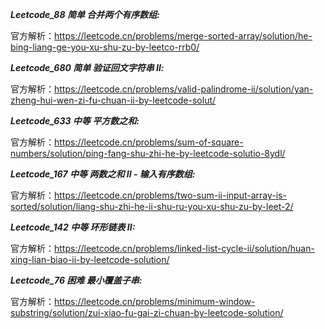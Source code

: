 **_Leetcode_88 简单 合并两个有序数组:_**

官方解析：https://leetcode.cn/problems/merge-sorted-array/solution/he-bing-liang-ge-you-xu-shu-zu-by-leetco-rrb0/

**_Leetcode_680 简单 验证回文字符串 Ⅱ:_**

官方解析：https://leetcode.cn/problems/valid-palindrome-ii/solution/yan-zheng-hui-wen-zi-fu-chuan-ii-by-leetcode-solut/

**_Leetcode_633 中等 平方数之和:_**

官方解析：https://leetcode.cn/problems/sum-of-square-numbers/solution/ping-fang-shu-zhi-he-by-leetcode-solutio-8ydl/

**_Leetcode_167 中等 两数之和 II - 输入有序数组:_**

官方解析：https://leetcode.cn/problems/two-sum-ii-input-array-is-sorted/solution/liang-shu-zhi-he-ii-shu-ru-you-xu-shu-zu-by-leet-2/

**_Leetcode_142 中等 环形链表 II:_**

官方解析：https://leetcode.cn/problems/linked-list-cycle-ii/solution/huan-xing-lian-biao-ii-by-leetcode-solution/

**_Leetcode_76 困难 最小覆盖子串:_**

官方解析：https://leetcode.cn/problems/minimum-window-substring/solution/zui-xiao-fu-gai-zi-chuan-by-leetcode-solution/